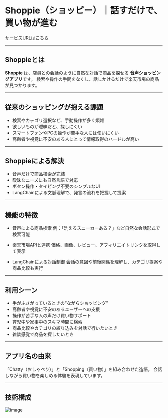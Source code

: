 # Shoppie（ショッピー）｜話すだけで、買い物が進む

[サービスURLはこちら](https://shoppie-drab.vercel.app/)

---

## Shoppieとは

**Shoppie** は、店員との会話のように自然な対話で商品を探せる
**音声ショッピングアプリ**です。
検索や操作の手間をなくし、話しかけるだけで楽天市場の商品が見つかります。

---

## 従来のショッピングが抱える課題

* 検索やカテゴリ選択など、手動操作が多く煩雑
* 欲しいものが曖昧だと、探しにくい
* スマートフォンやPCの操作が苦手な人には使いにくい
* 高齢者や視覚に不安のある人にとって情報取得のハードルが高い

---

## Shoppieによる解決

* 音声だけで商品検索が完結
* 曖昧なニーズにも自然言語で対応
* ボタン操作・タイピング不要のシンプルなUI
* LangChainによる文脈理解で、発言の流れを把握して提案

---

## 機能の特徴

* 音声による商品検索
  例：「洗えるスニーカーある？」など自然な会話形式で検索可能

* 楽天市場APIと連携
  価格、画像、レビュー、アフィリエイトリンクを取得して表示

* LangChainによる対話制御
  会話の意図や前後関係を理解し、カテゴリ提案や商品比較も実行

---

## 利用シーン

* 手がふさがっているときの“ながらショッピング”
* 高齢者や視覚に不安のあるユーザーへの支援
* 操作が苦手な人の声だけ買い物サポート
* 育児中や家事中のスキマ時間に検索
* 商品比較やカテゴリの絞り込みを対話で行いたいとき
* 雑談感覚で商品を探したいとき

---

## アプリ名の由来

「Chatty（おしゃべり）」と「Shopping（買い物）」を組み合わせた造語。
会話しながら買い物を楽しめる体験を表現しています。

---

## 技術構成
![image](https://github.com/user-attachments/assets/d9489b4a-13fa-46c4-af72-025841187530)

